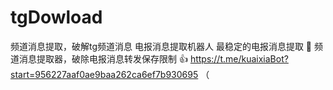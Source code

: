 # tgDowload
频道消息提取，破解tg频道消息
电报消息提取机器人
最稳定的电报消息提取
📢 频道消息提取器，破除电报消息转发保存限制 👍
https://t.me/kuaixiaBot?start=956227aaf0ae9baa262ca6ef7b930695 （
